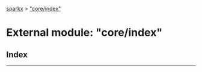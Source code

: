 [sparkx](../README.md) > ["core/index"](../modules/_core_index_.md)

# External module: "core/index"

## Index

---

